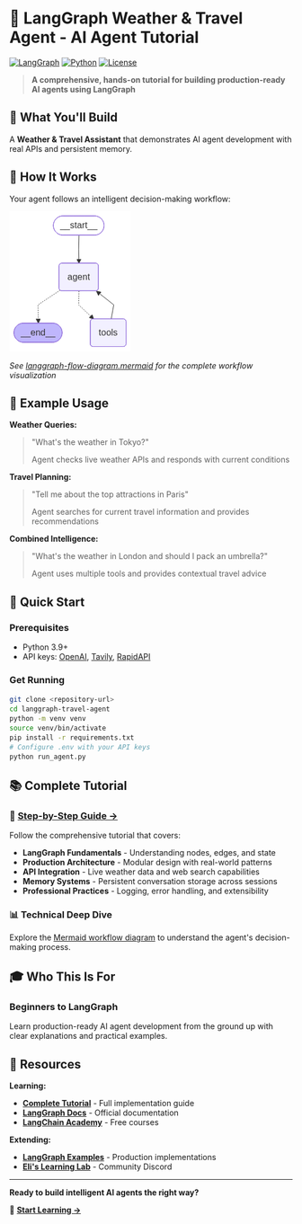 # 🧠 LangGraph Weather & Travel Agent - AI Agent Tutorial

[![LangGraph](https://img.shields.io/badge/LangGraph-Framework-blue)](https://langchain-ai.github.io/langgraph/)
[![Python](https://img.shields.io/badge/Python-3.9+-green)](https://python.org)
[![License](https://img.shields.io/badge/License-MIT-yellow)](LICENSE)

> **A comprehensive, hands-on tutorial for building production-ready AI agents using LangGraph**  

## 🎯 What You'll Build

A **Weather & Travel Assistant** that demonstrates AI agent development with real APIs and persistent memory.

## 🔄 How It Works

Your agent follows an intelligent decision-making workflow:

![Workflow Diagram](workflow_graph.png)

*See [langgraph-flow-diagram.mermaid](langgraph-flow-diagram.mermaid) for the complete workflow visualization*

## 💬 Example Usage

**Weather Queries:**
> "What's the weather in Tokyo?"
> 
> Agent checks live weather APIs and responds with current conditions

**Travel Planning:**
> "Tell me about the top attractions in Paris"
> 
> Agent searches for current travel information and provides recommendations

**Combined Intelligence:**  
> "What's the weather in London and should I pack an umbrella?"
>
> Agent uses multiple tools and provides contextual travel advice

## 🚀 Quick Start

### Prerequisites
- Python 3.9+
- API keys: [OpenAI](https://platform.openai.com/api-keys), [Tavily](https://tavily.com/), [RapidAPI](https://rapidapi.com/)

### Get Running
```bash
git clone <repository-url>
cd langgraph-travel-agent
python -m venv venv
source venv/bin/activate
pip install -r requirements.txt
# Configure .env with your API keys
python run_agent.py
```

## 📚 Complete Tutorial

### 🎯 [Step-by-Step Guide →](langgraph-tutorial.md)

Follow the comprehensive tutorial that covers:
- **LangGraph Fundamentals** - Understanding nodes, edges, and state
- **Production Architecture** - Modular design with real-world patterns  
- **API Integration** - Live weather data and web search capabilities
- **Memory Systems** - Persistent conversation storage across sessions
- **Professional Practices** - Logging, error handling, and extensibility

### 📊 Technical Deep Dive
Explore the [Mermaid workflow diagram](langgraph-flow-diagram.mermaid) to understand the agent's decision-making process.

## 🎓 Who This Is For

### **Beginners to LangGraph**
Learn production-ready AI agent development from the ground up with clear explanations and practical examples.

## 🔗 Resources

**Learning:**
- **[Complete Tutorial](langgraph-tutorial.md)** - Full implementation guide
- **[LangGraph Docs](https://langchain-ai.github.io/langgraph/)** - Official documentation
- **[LangChain Academy](https://academy.langchain.com/)** - Free courses

**Extending:**
- **[LangGraph Examples](https://github.com/langchain-ai/langgraph/tree/main/examples)** - Production implementations
- **[Eli's Learning Lab](https://discord.gg/XJSnFbbv)** - Community Discord

---

**Ready to build intelligent AI agents the right way?**

🚀 **[Start Learning →](langgraph-tutorial.md)**